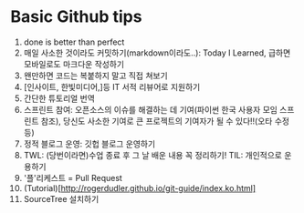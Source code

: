 # Basic Github tips
1. done is better than perfect
2. 매일 사소한 것이라도 커밋하기(markdown이라도..): Today I Learned, 급하면 모바일로도 마크다운 작성하기
3. 왠만하면 코드는 복붙하지 말고 직접 쳐보기
4. [인사이트, 한빛미디어,]등 IT 서적 리뷰어로 지원하기
5. 간단한 튜토리얼 번역
6. 스프린트 참여: 오픈소스의 이슈를 해결하는 데 기여(파이썬 한국 사용자 모임 스프린트 참조),
     당신도 사소한 기여로 큰 프로젝트의 기여자가 될 수 있다!!(오타 수정 등)
7. 정적 블로그 운영: 깃헙 블로그 운영하기
8. TWL: (당번이라면)수업 종료 후 그 날 배운 내용 꼭 정리하기!
    TIL: 개인적으로 운용하기
9. '플'리케스트 = Pull Request
10. (Tutorial)[http://rogerdudler.github.io/git-guide/index.ko.html]
11. SourceTree 설치하기 
